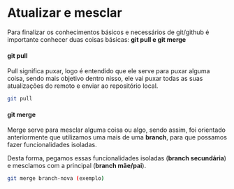 # Atualizar e mesclar

Para finalizar os conhecimentos básicos e necessários de git/github é importante conhecer duas coisas básicas: **git pull e git merge**

#### git pull

Pull significa puxar, logo é entendido que ele serve para puxar alguma coisa, sendo mais objetivo dentro nisso, ele vai puxar todas as suas atualizações do remoto e enviar ao repositório local.

```bash
git pull
```

#### git merge

Merge serve para mesclar alguma coisa ou algo, sendo assim, foi orientado anteriormente que utilizamos uma mais de uma **branch**, para que possamos fazer funcionalidades isoladas.

Desta forma, pegamos essas funcionalidades isoladas (**branch secundária**) e mesclamos com a principal (**branch mãe/pai**).

```bash
git merge branch-nova (exemplo)
```